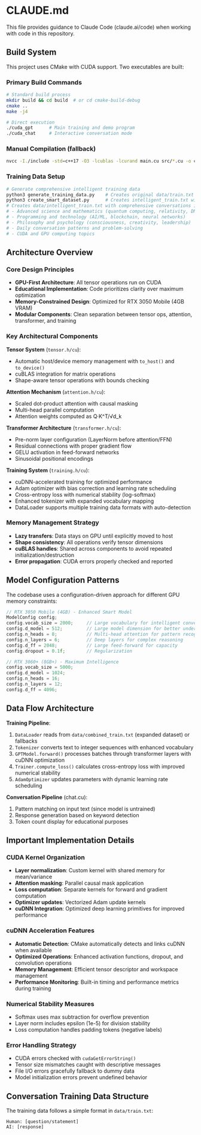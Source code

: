 # CLAUDE.md

This file provides guidance to Claude Code (claude.ai/code) when working with code in this repository.

## Build System

This project uses CMake with CUDA support. Two executables are built:

### Primary Build Commands
```bash
# Standard build process
mkdir build && cd build  # or cd cmake-build-debug
cmake ..
make -j4

# Direct execution
./cuda_gpt      # Main training and demo program
./cuda_chat     # Interactive conversation mode
```

### Manual Compilation (fallback)
```bash
nvcc -I./include -std=c++17 -O3 -lcublas -lcurand main.cu src/*.cu -o cuda_gpt
```

### Training Data Setup
```bash
# Generate comprehensive intelligent training data
python3 generate_training_data.py    # Creates original data/train.txt
python3 create_smart_dataset.py      # Creates intelligent_train.txt with 326+ conversations
# Creates data/intelligent_train.txt with comprehensive conversations including:
# - Advanced science and mathematics (quantum computing, relativity, DNA)
# - Programming and technology (AI/ML, blockchain, neural networks)
# - Philosophy and psychology (consciousness, creativity, leadership)
# - Daily conversation patterns and problem-solving
# - CUDA and GPU computing topics
```

## Architecture Overview

### Core Design Principles
- **GPU-First Architecture**: All tensor operations run on CUDA
- **Educational Implementation**: Code prioritizes clarity over maximum optimization
- **Memory-Constrained Design**: Optimized for RTX 3050 Mobile (4GB VRAM)
- **Modular Components**: Clean separation between tensor ops, attention, transformer, and training

### Key Architectural Components

**Tensor System** (`tensor.h/cu`):
- Automatic host/device memory management with `to_host()` and `to_device()`
- cuBLAS integration for matrix operations
- Shape-aware tensor operations with bounds checking

**Attention Mechanism** (`attention.h/cu`):
- Scaled dot-product attention with causal masking
- Multi-head parallel computation
- Attention weights computed as Q·K^T/√d_k

**Transformer Architecture** (`transformer.h/cu`):
- Pre-norm layer configuration (LayerNorm before attention/FFN)
- Residual connections with proper gradient flow
- GELU activation in feed-forward networks
- Sinusoidal positional encodings

**Training System** (`training.h/cu`):
- cuDNN-accelerated training for optimized performance
- Adam optimizer with bias correction and learning rate scheduling
- Cross-entropy loss with numerical stability (log-softmax)
- Enhanced tokenizer with expanded vocabulary mapping
- DataLoader supports multiple training data formats with auto-detection

### Memory Management Strategy
- **Lazy transfers**: Data stays on GPU until explicitly moved to host
- **Shape consistency**: All operations verify tensor dimensions
- **cuBLAS handles**: Shared across components to avoid repeated initialization/destruction
- **Error propagation**: CUDA errors properly checked and reported

## Model Configuration Patterns

The codebase uses a configuration-driven approach for different GPU memory constraints:

```cpp
// RTX 3050 Mobile (4GB) - Enhanced Smart Model
ModelConfig config;
config.vocab_size = 2000;     // Large vocabulary for intelligent conversations
config.d_model = 512;         // Large model dimension for better understanding
config.n_heads = 8;           // Multi-head attention for pattern recognition  
config.n_layers = 6;          // Deep layers for complex reasoning
config.d_ff = 2048;           // Large feed-forward for capacity
config.dropout = 0.1f;        // Regularization

// RTX 3060+ (8GB+) - Maximum Intelligence
config.vocab_size = 5000;
config.d_model = 1024;
config.n_heads = 16;
config.n_layers = 12;
config.d_ff = 4096;
```

## Data Flow Architecture

**Training Pipeline**:
1. `DataLoader` reads from `data/combined_train.txt` (expanded dataset) or fallbacks
2. `Tokenizer` converts text to integer sequences with enhanced vocabulary
3. `GPTModel.forward()` processes batches through transformer layers with cuDNN optimization
4. `Trainer.compute_loss()` calculates cross-entropy loss with improved numerical stability
5. `AdamOptimizer` updates parameters with dynamic learning rate scheduling

**Conversation Pipeline** (chat.cu):
1. Pattern matching on input text (since model is untrained)
2. Response generation based on keyword detection
3. Token count display for educational purposes

## Important Implementation Details

### CUDA Kernel Organization
- **Layer normalization**: Custom kernel with shared memory for mean/variance
- **Attention masking**: Parallel causal mask application  
- **Loss computation**: Separate kernels for forward and gradient computation
- **Optimizer updates**: Vectorized Adam update kernels
- **cuDNN Integration**: Optimized deep learning primitives for improved performance

### cuDNN Acceleration Features
- **Automatic Detection**: CMake automatically detects and links cuDNN when available
- **Optimized Operations**: Enhanced activation functions, dropout, and convolution operations
- **Memory Management**: Efficient tensor descriptor and workspace management
- **Performance Monitoring**: Built-in timing and performance metrics during training

### Numerical Stability Measures
- Softmax uses max subtraction for overflow prevention
- Layer norm includes epsilon (1e-5) for division stability
- Loss computation handles padding tokens (negative labels)

### Error Handling Strategy
- CUDA errors checked with `cudaGetErrorString()`
- Tensor size mismatches caught with descriptive messages
- File I/O errors gracefully fallback to dummy data
- Model initialization errors prevent undefined behavior

## Conversation Training Data Structure

The training data follows a simple format in `data/train.txt`:
```
Human: [question/statement]
AI: [response]